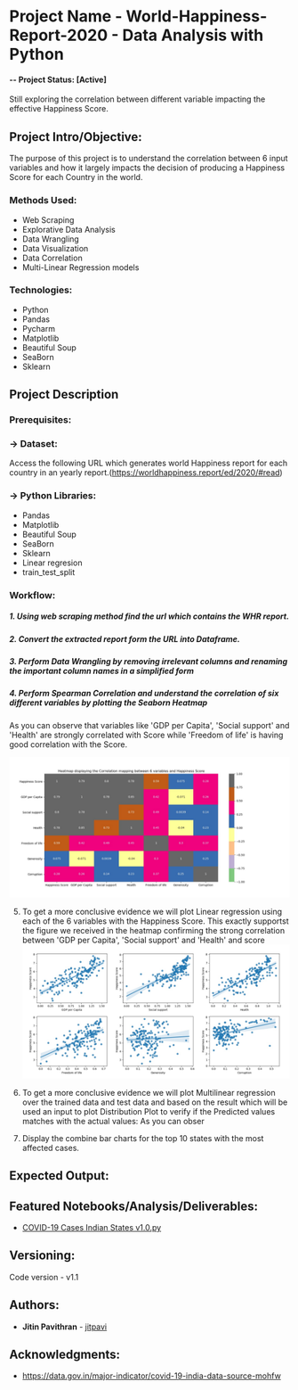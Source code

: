 # Project Name -  World-Happiness-Report-2020 - Data Analysis with Python
#### -- Project Status: [Active]
Still exploring the correlation between different variable impacting the effective Happiness Score.

## Project Intro/Objective:
The purpose of this project is to understand the correlation between 6 input variables and how it largely impacts the decision of producing a Happiness Score for each Country in the world. 

### Methods Used:
* Web Scraping
* Explorative Data Analysis
* Data Wrangling
* Data Visualization
* Data Correlation
* Multi-Linear Regression models

### Technologies:
* Python
* Pandas
* Pycharm
* Matplotlib
* Beautiful Soup
* SeaBorn
* Sklearn

## Project Description

### Prerequisites: 
  ### -> Dataset:
  Access the following URL which generates world Happiness report for each country in an yearly report.(https://worldhappiness.report/ed/2020/#read)
  
  ### -> Python Libraries:
  * Pandas
  * Matplotlib
  * Beautiful Soup
  * SeaBorn
  * Sklearn
  * Linear regresion
  * train_test_split

### Workflow:
##### 1. Using web scraping method find the url which contains the WHR report.
##### 2. Convert the extracted report form the URL into Dataframe.
##### 3. Perform Data Wrangling by removing irrelevant columns and renaming the important column names in a simplified form
##### 4. Perform Spearman Correlation and understand the correlation of six different variables by plotting the Seaborn Heatmap
   As you can observe that variables like 'GDP per Capita', 'Social support' and 'Health' are strongly correlated with Score while 'Freedom of life' is having good correlation with the Score.
   
   ![WHR - HeatMap Plot](https://github.com/jitpavi/World-Happiness-Report---2020/blob/master/Output%20Images/WHR-HeatMap.jpg)

5. To get a more conclusive evidence we will plot Linear regression using each of the 6 variables with the Happiness Score. 
   This exactly supportst the figure we received in the heatmap confirming the strong correlation between 'GDP per Capita', 'Social support' and 'Health' and score
   ![WHR - Regression Plot](https://github.com/jitpavi/World-Happiness-Report---2020/blob/master/Output%20Images/WHR-RegressionPlot.jpg)

 6. To get a more conclusive evidence we will plot Multilinear regression over the trained data and test data and based on the result   which will be used an input to plot Distribution Plot to verify if the Predicted values matches with the actual values:
    As you can obser

7. Display the combine bar charts for the top 10 states with the most affected cases.

## Expected Output:

## Featured Notebooks/Analysis/Deliverables:

* [COVID-19 Cases Indian States v1.0.py](https://github.com/jitpavi/Covid-19-Cases-in-States-of-India/blob/master/COVID-19%20Cases%20Indian%20States%20v1.0.py)

## Versioning:

Code version - v1.1

## Authors:

* **Jitin Pavithran** - [jitpavi](https://github.com/jitpavi)

## Acknowledgments:

* https://data.gov.in/major-indicator/covid-19-india-data-source-mohfw

